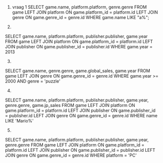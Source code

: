 1. vraag 1
SELECT game.name, platform.platform, genre.genre FROM game
LEFT JOIN platform ON game.platform_id = platform.id
LEFT JOIN genre ON game.genre_id = genre.id
WHERE game.name LIKE "a%";

2. 
SELECT game.name, platform.platform, publisher.publisher, game.year FROM game
LEFT JOIN platform ON game.platform_id = platform.id
LEFT JOIN publisher ON game.publisher_id = publisher.id
WHERE game.year = 2013

3.
SELECT game.name, genre.genre, game.global_sales, game.year FROM game
LEFT JOIN genre ON game.genre_id = genre.id
WHERE game.year >= 2000 AND genre = 'puzzle'

4.
SELECT game.name, platform.platform, publisher.publisher, game.year, genre.genre, game.jp_sales FROM game
LEFT JOIN platform ON game.platform_id = platform.id
LEFT JOIN publisher ON game.publisher_id = publisher.id
LEFT JOIN genre ON game.genre_id = genre.id
WHERE name LIKE 'Mario%'

5.
SELECT game.name, platform.platform, publisher.publisher, game.year, genre.genre FROM game
LEFT JOIN platform ON game.platform_id = platform.id
LEFT JOIN publisher ON game.publisher_id = publisher.id
LEFT JOIN genre ON game.genre_id = genre.id
WHERE platform = 'PC'